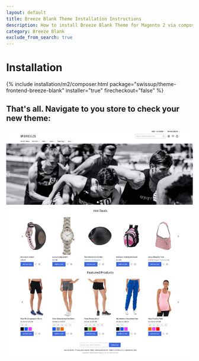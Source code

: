 ```yaml
---
layout: default
title: Breeze Blank Theme Installation Instructions
description: How to install Breeze Blank Theme for Magento 2 via composer
category: Breeze Blank
exclude_from_search: true
---
```


# Installation

{% include installation/m2/composer.html package="swissup/theme-frontend-breeze-blank" installer="true" firecheckout="false" %}

## That's all. Navigate to you store to check your new theme:

![Homepage screenshot](/images/m2/themes/breeze-blank/homepage.png)
